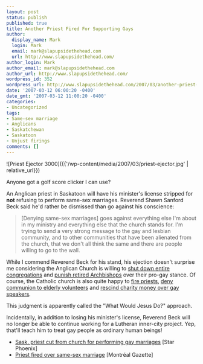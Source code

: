 ```yaml
---
layout: post
status: publish
published: true
title: Another Priest Fired For Supporting Gays
author:
  display_name: Mark
  login: Mark
  email: mark@slapupsidethehead.com
  url: http://www.slapupsidethehead.com/
author_login: Mark
author_email: mark@slapupsidethehead.com
author_url: http://www.slapupsidethehead.com/
wordpress_id: 352
wordpress_url: http://www.slapupsidethehead.com/2007/03/another-priest-fired/
date: '2007-03-12 06:00:20 -0400'
date_gmt: '2007-03-12 11:00:20 -0400'
categories:
- Uncategorized
tags:
- Same-sex marriage
- Anglicans
- Saskatchewan
- Saskatoon
- Unjust firings
comments: []
---
```

![Priest Ejector 3000]({{'/wp-content/media/2007/03/priest-ejector.jpg' | relative_url}})

Anyone got a golf score clicker I can use?

An Anglican priest in Saskatoon will have his minister's license stripped for **not** refusing to perform same-sex marriages. Reverend Shawn Sanford Beck said he'd rather be dismissed than go against his conscience:

> [Denying same-sex marriages] goes against everything else I'm about in my ministry and everything else that the church stands for. I'm trying to send a very strong message to the gay and lesbian community, and to other communities that have been alienated from the church, that we don't all think the same and there are people willing to go to the wall.

While I commend Reverend Beck for his stand, his ejection doesn't surprise me considering the Anglican Church is willing to [shut down entire congregations](http://www.slapupsidethehead.com/2007/02/church-threatened-shutdown/ "No church for anybody!") and [punish retired Archbishops](http://www.slapupsidethehead.com/2006/10/church-suspends-archibishop/ "Even a lifetime of service won't excuse compassion") over their pro-gay stance. Of course, the Catholic church is also quite happy to [fire priests](http://www.slapupsidethehead.com/2007/02/priest-removed/ "For not firing someone gay, no less"), [deny communion to elderly volunteers](http://www.slapupsidethehead.com/2006/12/church-refuses-communion/ "No wafer for you!") and [rescind charity money over gay speakers](http://www.slapupsidethehead.com/2006/10/church-rescinds-peace-funding/ "The church shan't support something as unholy as peace").

This judgment is apparently called the "What Would Jesus Do?" approach.

Incidentally, in addition to losing his minister's license, Reverend Beck will no longer be able to continue working for a Lutheran inner-city project. Yep, that'll teach him to treat gay people as ordinary human beings!

- [Sask. priest cut from church for performing gay marriages](http://www.canada.com/topics/news/national/story.html?id=0355bc9c-5c97-47aa-a38c-437af135850d&k=25857) [Star Phoenix]
- [Priest fired over same-sex marriage](http://www.canada.com/montrealgazette/news/story.html?id=44939676-75f6-4dae-808e-ed2f1d7f97a3) [Montréal Gazette]
